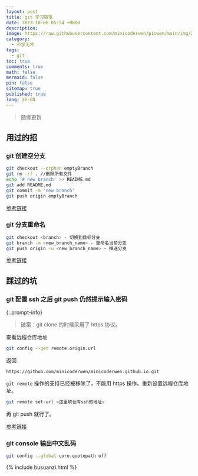 ```yaml
---
layout: post
title: git 学习随笔
date: 2023-10-06 05:54 +0800
description:
image: https://raw.githubusercontent.com/minicoderwen/picwen/main/img/2023-10-05-1696543005.jpg
category:
  - 不学无术
tags:
  - git
toc: true
comments: true
math: false
mermaid: false
pin: false
sitemap: true
published: true
lang: zh-CN
---
```


> 随缘更新

## 用过的招

### git 创建空分支

```bash
git checkout --orphan emptyBranch
git rm -rf . //删除所有文件
echo '# new branch' >> README.md
git add README.md
git commit -m 'new branch'
git push origin emptyBranch
```

[参考链接](https://juejin.cn/post/6844904056436031496)

### git 分支重命名

```bash
git checkout <branch> - 切换到目标分支
git branch -m <new_branch_name> - 重命名当前分支
git push origin -u <new_branch_name> - 推送分支
```

[参考链接](https://blog.csdn.net/Wustfish/article/details/131411472)

## 踩过的坑

### git 配置 ssh 之后 git push 仍然提示输入密码

{:.prompt-info}

> 破案：git clone 的时候采用了 https 协议。

查看远程仓库地址

```bash
git config --get remote.origin.url
```

返回

```text
https://github.com/minicoderwen/minicoderwen.github.io.git
```

`git remote` 操作的支持已经被移除了，不能用 https 操作。重新设置远程仓库地址。

```bash
git remote set-url <这里填仓库ssh的地址>
```

再 git push 就行了。

[参考链接](https://www.zhihu.com/question/55865892)

### git console 输出中文乱码

```bash
git config --global core.quotepath off
```

{% include busuanzi.html %}
